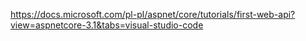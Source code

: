 
https://docs.microsoft.com/pl-pl/aspnet/core/tutorials/first-web-api?view=aspnetcore-3.1&tabs=visual-studio-code


